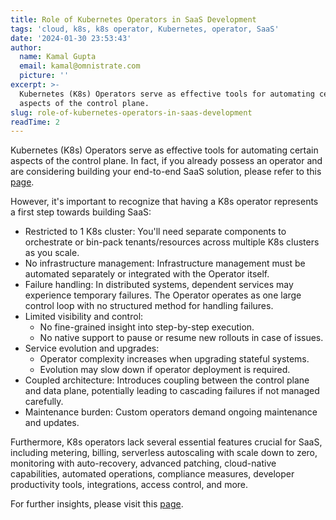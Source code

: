 ```yaml
---
title: Role of Kubernetes Operators in SaaS Development
tags: 'cloud, k8s, k8s operator, Kubernetes, operator, SaaS'
date: '2024-01-30 23:53:43'
author:
  name: Kamal Gupta
  email: kamal@omnistrate.com
  picture: ''
excerpt: >-
  Kubernetes (K8s) Operators serve as effective tools for automating certain
  aspects of the control plane.
slug: role-of-kubernetes-operators-in-saas-development
readTime: 2
---
```


Kubernetes (K8s) Operators serve as effective tools for automating certain aspects of the control plane. In fact, if you already possess an operator and are considering building your end-to-end SaaS solution, please refer to this [page][1]. 

However, it's important to recognize that having a K8s operator represents a first step towards building SaaS:

- Restricted to 1 K8s cluster: You'll need separate components to orchestrate or bin-pack tenants/resources across multiple K8s clusters as you scale.
- No infrastructure management: Infrastructure management must be automated separately or integrated with the Operator itself.
- Failure handling: In distributed systems, dependent services may experience temporary failures. The Operator operates as one large control loop with no structured method for handling failures.
- Limited visibility and control:
    - No fine-grained insight into step-by-step execution.
    - No native support to pause or resume new rollouts in case of issues.
- Service evolution and upgrades:
    - Operator complexity increases when upgrading stateful systems.
    - Evolution may slow down if operator deployment is required.
- Coupled architecture: Introduces coupling between the control plane and data plane, potentially leading to cascading failures if not managed carefully.
- Maintenance burden: Custom operators demand ongoing maintenance and updates.

Furthermore, K8s operators lack several essential features crucial for SaaS, including metering, billing, serverless autoscaling with scale down to zero, monitoring with auto-recovery, advanced patching, cloud-native capabilities, automated operations, compliance measures, developer productivity tools, integrations, access control, and more. 

For further insights, please visit this [page][2].

  [1]: https://docs.omnistrate.com/concepts/integrate-existing-stack/#operator-support
  [2]: https://docs.omnistrate.com/concepts/what-is-omnistrate/#what-we-take-care-of-for-you
